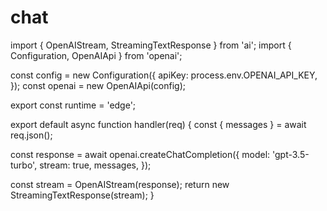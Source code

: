 # chat
import { OpenAIStream, StreamingTextResponse } from 'ai';
import { Configuration, OpenAIApi } from 'openai';

const config = new Configuration({
  apiKey: process.env.OPENAI_API_KEY,
});
const openai = new OpenAIApi(config);

export const runtime = 'edge';

export default async function handler(req) {
  const { messages } = await req.json();

  const response = await openai.createChatCompletion({
    model: 'gpt-3.5-turbo',
    stream: true,
    messages,
  });

  const stream = OpenAIStream(response);
  return new StreamingTextResponse(stream);
}
